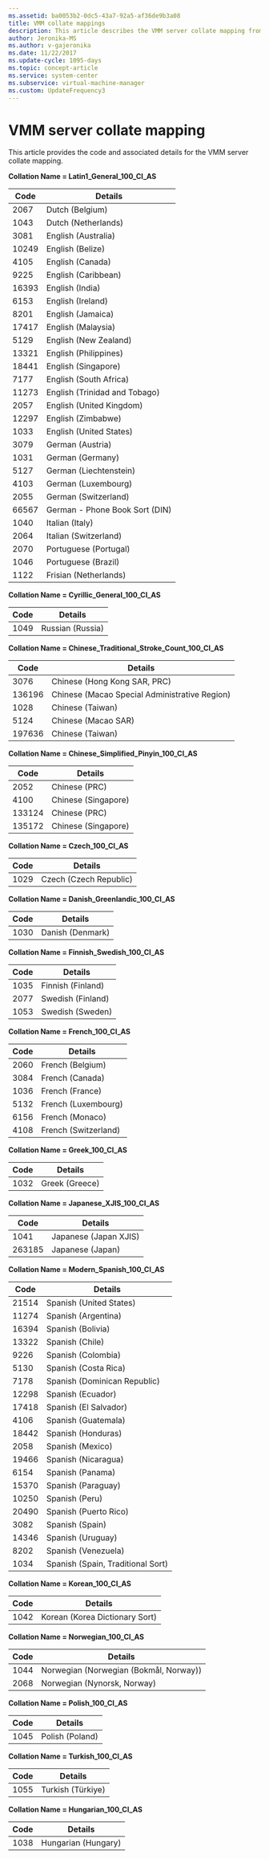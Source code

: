 ```yaml
---
ms.assetid: ba0053b2-0dc5-43a7-92a5-af36de9b3a08
title: VMM collate mappings
description: This article describes the VMM server collate mapping from VMM code.
author: Jeronika-MS
ms.author: v-gajeronika
ms.date: 11/22/2017
ms.update-cycle: 1095-days
ms.topic: concept-article
ms.service: system-center
ms.subservice: virtual-machine-manager
ms.custom: UpdateFrequency3
---
```


# VMM server collate mapping


This article provides the code and associated details for the VMM server collate mapping.

**Collation Name = Latin1_General_100_CI_AS**

**Code** | **Details**
--- | ---
2067|  Dutch (Belgium)
1043|  Dutch (Netherlands)
3081|  English (Australia)
10249| English (Belize)
4105|  English (Canada)
9225|  English (Caribbean)
16393| English (India)
6153|  English (Ireland)
8201|  English (Jamaica)
17417| English (Malaysia)
5129|  English (New Zealand)
13321| English (Philippines)
18441| English (Singapore)
7177|  English (South Africa)
11273 | English (Trinidad and Tobago)
2057|  English (United Kingdom)
12297| English (Zimbabwe)
1033 |  English (United States)
3079|  German (Austria)
1031|  German (Germany)     
5127|  German (Liechtenstein)     
4103|  German (Luxembourg)    
2055| German (Switzerland)  
66567| German - Phone Book Sort (DIN)      
1040| Italian (Italy)  
2064| Italian (Switzerland)     
2070| Portuguese (Portugal)      
1046| Portuguese (Brazil)     
1122| Frisian (Netherlands)

**Collation Name = Cyrillic_General_100_CI_AS**

**Code** | **Details**
--- | ---
1049|  Russian (Russia)

**Collation Name = Chinese_Traditional_Stroke_Count_100_CI_AS**

**Code** | **Details**
--- | ---
3076|Chinese (Hong Kong SAR, PRC)
136196|Chinese (Macao Special Administrative Region)
1028|Chinese (Taiwan)
5124|Chinese (Macao SAR)
197636| Chinese (Taiwan)

**Collation Name = Chinese_Simplified_Pinyin_100_CI_AS**

**Code** | **Details**
--- | ---
2052|  Chinese (PRC)
4100| Chinese (Singapore)
133124|Chinese (PRC)
135172|Chinese (Singapore)

**Collation Name = Czech_100_CI_AS**

**Code** | **Details**
--- | ---
1029| Czech (Czech Republic)

**Collation Name = Danish_Greenlandic_100_CI_AS**

**Code** | **Details**
--- | ---
1030| Danish (Denmark)

**Collation Name = Finnish_Swedish_100_CI_AS**

**Code** | **Details**
--- | ---
1035|Finnish (Finland)
2077| Swedish (Finland)
1053|Swedish (Sweden)

**Collation Name = French_100_CI_AS**

**Code** | **Details**
--- | ---
2060 |French (Belgium)
3084|French (Canada)
1036|French (France)
5132 |French (Luxembourg)
6156|French (Monaco)
4108|French (Switzerland)

**Collation Name = Greek_100_CI_AS**

**Code** | **Details**
--- | ---
1032|Greek (Greece)

**Collation Name = Japanese_XJIS_100_CI_AS**

**Code** | **Details**
--- | ---
1041|Japanese (Japan XJIS)
263185|Japanese (Japan)

**Collation Name = Modern_Spanish_100_CI_AS**

**Code** | **Details**
--- | ---
21514|Spanish (United States)
11274|Spanish (Argentina)
16394|Spanish (Bolivia)
13322|Spanish (Chile)
9226|Spanish (Colombia)
5130|Spanish (Costa Rica)
7178|Spanish (Dominican Republic)
12298|Spanish (Ecuador)
17418|Spanish (El Salvador)
4106|Spanish (Guatemala)
18442|Spanish (Honduras)
2058|Spanish (Mexico)
19466|Spanish (Nicaragua)
6154|Spanish (Panama)
15370|Spanish (Paraguay)
10250|Spanish (Peru)
20490|Spanish (Puerto Rico)
3082|Spanish (Spain)
14346|Spanish (Uruguay)
8202|Spanish (Venezuela)
1034|Spanish (Spain, Traditional Sort)


**Collation Name = Korean_100_CI_AS**

**Code** | **Details**
 --- | ---
 1042|Korean (Korea Dictionary Sort)


**Collation Name = Norwegian_100_CI_AS**

**Code** | **Details**
--- | ---
1044 |Norwegian (Norwegian (Bokmål, Norway))
2068|Norwegian (Nynorsk, Norway)


**Collation Name = Polish_100_CI_AS**

**Code** | **Details**
--- | ---
1045|Polish (Poland)

**Collation Name = Turkish_100_CI_AS**

**Code** | **Details**
--- | ---
1055 |Turkish (Türkiye)


**Collation Name = Hungarian_100_CI_AS**

**Code** | **Details**
--- | ---
1038 |Hungarian (Hungary)
